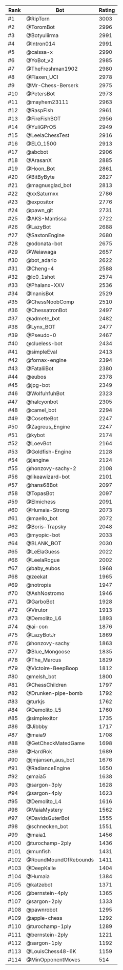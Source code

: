 Rank|Bot|Rating
---|---|---
#1|@RipTorn|3003
#2|@ToromBot|2996
#3|@Botyuliirma|2991
#4|@Intron014|2991
#5|@caissa-x|2990
#6|@YoBot_v2|2985
#7|@TheFreshman1902|2980
#8|@Flaxen_UCI|2978
#9|@Mr-Chess-Berserk|2975
#10|@PetersBot|2973
#11|@mayhem23111|2963
#12|@RaspFish|2961
#13|@FireFishBOT|2956
#14|@YuliGPrO5|2949
#15|@LeelaChessTest|2916
#16|@ELO_1500|2913
#17|@abcbot|2906
#18|@ArasanX|2885
#19|@Hoon_Bot|2861
#20|@BitByByte|2827
#21|@magnusglad_bot|2813
#22|@xxSaturnxx|2786
#23|@expositor|2776
#24|@pawn_git|2731
#25|@AKS-Mantissa|2722
#26|@LazyBot|2688
#27|@SaxtonEngine|2680
#28|@odonata-bot|2675
#29|@Weiawaga|2657
#30|@bot_adario|2622
#31|@Cheng-4|2588
#32|@lc0_1shot|2574
#33|@Phalanx-XXV|2536
#34|@InanisBot|2529
#35|@ChessNoobComp|2510
#36|@ChessatronBot|2497
#37|@admete_bot|2482
#38|@Lynx_BOT|2477
#39|@Pseudo-0|2467
#40|@clueless-bot|2434
#41|@simpleEval|2413
#42|@fornax-engine|2394
#43|@FataliiBot|2380
#44|@eubos|2378
#45|@jpg-bot|2349
#46|@WolfuhfuhBot|2323
#47|@halcyonbot|2305
#48|@camel_bot|2294
#49|@CosetteBot|2247
#50|@Zagreus_Engine|2247
#51|@kybot|2174
#52|@LoevBot|2164
#53|@Goldfish-Engine|2128
#54|@jangine|2124
#55|@honzovy-sachy-2|2108
#56|@likeawizard-bot|2101
#57|@hans68Bot|2097
#58|@TopasBot|2097
#59|@Elmichess|2091
#60|@Humaia-Strong|2073
#61|@maello_bot|2072
#62|@Boris-Trapsky|2048
#63|@myopic-bot|2033
#64|@BLANK_BOT|2030
#65|@LeElaGuess|2022
#66|@LeelaRogue|2002
#67|@baby_eubos|1968
#68|@zeekat|1965
#69|@notropis|1947
#70|@AshNostromo|1946
#71|@GarboBot|1928
#72|@Virutor|1913
#73|@Demolito_L6|1893
#74|@ai-con|1876
#75|@LazyBotJr|1869
#76|@honzovy-sachy|1863
#77|@Blue_Mongoose|1835
#78|@The_Marcus|1829
#79|@Victoire-BeepBoop|1812
#80|@melsh_bot|1800
#81|@ChessChildren|1797
#82|@Drunken-pipe-bomb|1792
#83|@turkjs|1762
#84|@Demolito_L5|1760
#85|@simplexitor|1735
#86|@Jibbby|1717
#87|@maia9|1708
#88|@GetCheckMatedGame|1698
#89|@HardRok|1689
#90|@jmjansen_aus_bot|1676
#91|@RadianceEngine|1650
#92|@maia5|1638
#93|@sargon-3ply|1628
#94|@sargon-4ply|1623
#95|@Demolito_L4|1616
#96|@MaiaMystery|1562
#97|@DavidsGuterBot|1555
#98|@schnecken_bot|1551
#99|@maia1|1456
#100|@turochamp-2ply|1436
#101|@munfish|1431
#102|@RoundMoundOfRebounds|1411
#103|@DeepKalle|1404
#104|@Humaia|1384
#105|@katzebot|1371
#106|@bernstein-4ply|1365
#107|@sargon-2ply|1333
#108|@pawnrobot|1295
#109|@apple-chess|1292
#110|@turochamp-1ply|1289
#111|@bernstein-2ply|1221
#112|@sargon-1ply|1192
#113|@LouisChess48-6K|1159
#114|@MinOpponentMoves|514
